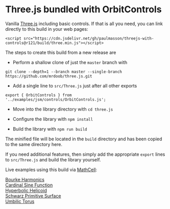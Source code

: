 
# Three.js bundled with OrbitControls

Vanilla [Three.js](https://github.com/mrdoob/three.js) including basic controls. If that is all you need, you can link directly to this build in your web pages:

`<script src="https://cdn.jsdelivr.net/gh/paulmasson/threejs-with-controls@r121/build/three.min.js"></script>`

The steps to create this build from a new release are

* Perform a shallow clone of just the `master` branch with

`git clone --depth=1 --branch master --single-branch https://github.com/mrdoob/three.js.git`

* Add a single line to `src/Three.js` just after all other exports

`export { OrbitControls } from '../examples/jsm/controls/OrbitControls.js';`

* Move into the library directory with `cd three.js`

* Configure the library with `npm install`

* Build the library with `npm run build`

The minified file will be located in the `build` directory and has been copied to the same directory here.

If you need additional features, then simply add the appropriate `export` lines to `src/Three.js` and build the library yourself.

Live examples using this build via [MathCell](https://github.com/paulmasson/mathcell):

[Bourke Harmonics](https://paulmasson.github.io/mathcell/docs/examples/bourke-harmonics.html)<br>
[Cardinal Sine Function](https://paulmasson.github.io/mathcell/docs/examples/cardinal-sine-3d.html)<br>
[Hyperbolic Helicoid](https://paulmasson.github.io/mathcell/docs/examples/hyperbolic-helicoid.html)<br>
[Schwarz Primitive Surface](https://paulmasson.github.io/mathcell/docs/examples/schwarz-primitive-surface.html)<br>
[Umbilic Torus](https://paulmasson.github.io/mathcell/docs/examples/umbilic-torus.html)


